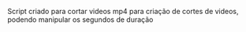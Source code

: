 Script criado para cortar videos mp4 para criação de cortes de videos, podendo manipular os segundos de duração
